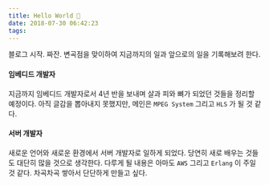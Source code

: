 ```yaml
---
title: Hello World 🚀
date: 2018-07-30 06:42:23
tags:
---
```


블로그 시작. 짜잔. 변곡점을 맞이하여 지금까지의 일과 앞으로의 일을 기록해보려 한다.



#### 임베디드 개발자

지금까지 임베디드 개발자로서 4년 반을 보내며 살과 피와 뼈가 되었던 것들을 정리할 예정이다. 아직 글감을 뽑아내지 못했지만, 메인은 `MPEG System` 그리고 `HLS` 가 될 것 같다.



#### 서버 개발자

새로운 언어와 새로운 환경에서 서버 개발자로 일하게 되었다. 당연히 새로 배우는 것들도 대단히 많을 것으로 생각한다. 다루게 될 내용은 아마도  `AWS` 그리고 `Erlang` 이 주일 것 같다. 차곡차곡 쌓아서 단단하게 만들고 싶다.